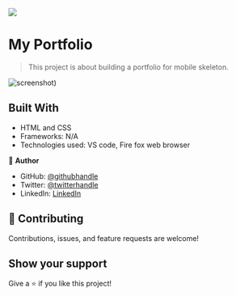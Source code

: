 ![](https://img.shields.io/badge/Microverse-blueviolet)

# My Portfolio

> This project is about building a portfolio for mobile skeleton.

![screenshot](https://user-images.githubusercontent.com/75738563/149234397-2f7bd54a-cfd3-48ab-ada3-b1e664301ad4.png))

## Built With

- HTML and CSS
- Frameworks: N/A
- Technologies used: VS code, Fire fox web browser

👤 **Author**

- GitHub: [@githubhandle](https://github.com/AbrahaKahsay)
- Twitter: [@twitterhandle](https://twitter.com/Alamsbut)
- LinkedIn: [LinkedIn](www.linkedin.com/in/abraha-kahsay-492771135/)

## 🤝 Contributing

Contributions, issues, and feature requests are welcome!

## Show your support

Give a ⭐️ if you like this project!
